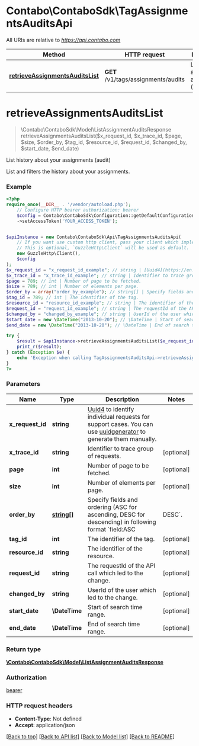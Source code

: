 # Contabo\ContaboSdk\TagAssignmentsAuditsApi

All URIs are relative to *https://api.contabo.com*

Method | HTTP request | Description
------------- | ------------- | -------------
[**retrieveAssignmentsAuditsList**](TagAssignmentsAuditsApi.md#retrieveassignmentsauditslist) | **GET** /v1/tags/assignments/audits | List history about your assignments (audit)

# **retrieveAssignmentsAuditsList**
> \Contabo\ContaboSdk\Model\ListAssignmentAuditsResponse retrieveAssignmentsAuditsList($x_request_id, $x_trace_id, $page, $size, $order_by, $tag_id, $resource_id, $request_id, $changed_by, $start_date, $end_date)

List history about your assignments (audit)

List and filters the history about your assignments.

### Example
```php
<?php
require_once(__DIR__ . '/vendor/autoload.php');
    // Configure HTTP bearer authorization: bearer
    $config = Contabo\ContaboSdk\Configuration::getDefaultConfiguration()
    ->setAccessToken('YOUR_ACCESS_TOKEN');


$apiInstance = new Contabo\ContaboSdk\Api\TagAssignmentsAuditsApi(
    // If you want use custom http client, pass your client which implements `GuzzleHttp\ClientInterface`.
    // This is optional, `GuzzleHttp\Client` will be used as default.
    new GuzzleHttp\Client(),
    $config
);
$x_request_id = "x_request_id_example"; // string | [Uuid4](https://en.wikipedia.org/wiki/Universally_unique_identifier#Version_4_(random)) to identify individual requests for support cases. You can use [uuidgenerator](https://www.uuidgenerator.net/version4) to generate them manually.
$x_trace_id = "x_trace_id_example"; // string | Identifier to trace group of requests.
$page = 789; // int | Number of page to be fetched.
$size = 789; // int | Number of elements per page.
$order_by = array("order_by_example"); // string[] | Specify fields and ordering (ASC for ascending, DESC for descending) in following format `field:ASC|DESC`.
$tag_id = 789; // int | The identifier of the tag.
$resource_id = "resource_id_example"; // string | The identifier of the resource.
$request_id = "request_id_example"; // string | The requestId of the API call which led to the change.
$changed_by = "changed_by_example"; // string | UserId of the user which led to the change.
$start_date = new \DateTime("2013-10-20"); // \DateTime | Start of search time range.
$end_date = new \DateTime("2013-10-20"); // \DateTime | End of search time range.

try {
    $result = $apiInstance->retrieveAssignmentsAuditsList($x_request_id, $x_trace_id, $page, $size, $order_by, $tag_id, $resource_id, $request_id, $changed_by, $start_date, $end_date);
    print_r($result);
} catch (Exception $e) {
    echo 'Exception when calling TagAssignmentsAuditsApi->retrieveAssignmentsAuditsList: ', $e->getMessage(), PHP_EOL;
}
?>
```

### Parameters

Name | Type | Description  | Notes
------------- | ------------- | ------------- | -------------
 **x_request_id** | **string**| [Uuid4](https://en.wikipedia.org/wiki/Universally_unique_identifier#Version_4_(random)) to identify individual requests for support cases. You can use [uuidgenerator](https://www.uuidgenerator.net/version4) to generate them manually. |
 **x_trace_id** | **string**| Identifier to trace group of requests. | [optional]
 **page** | **int**| Number of page to be fetched. | [optional]
 **size** | **int**| Number of elements per page. | [optional]
 **order_by** | [**string[]**](../Model/string.md)| Specify fields and ordering (ASC for ascending, DESC for descending) in following format &#x60;field:ASC|DESC&#x60;. | [optional]
 **tag_id** | **int**| The identifier of the tag. | [optional]
 **resource_id** | **string**| The identifier of the resource. | [optional]
 **request_id** | **string**| The requestId of the API call which led to the change. | [optional]
 **changed_by** | **string**| UserId of the user which led to the change. | [optional]
 **start_date** | **\DateTime**| Start of search time range. | [optional]
 **end_date** | **\DateTime**| End of search time range. | [optional]

### Return type

[**\Contabo\ContaboSdk\Model\ListAssignmentAuditsResponse**](../Model/ListAssignmentAuditsResponse.md)

### Authorization

[bearer](../../README.md#bearer)

### HTTP request headers

 - **Content-Type**: Not defined
 - **Accept**: application/json

[[Back to top]](#) [[Back to API list]](../../README.md#documentation-for-api-endpoints) [[Back to Model list]](../../README.md#documentation-for-models) [[Back to README]](../../README.md)

